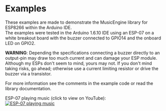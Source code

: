 # Examples

These examples are made to demonstrate the MusicEngine library for ESP8266 within the Arduino IDE.<br>
The examples were tested in the Arduino 1.6.10 IDE using an ESP-07 on a white breakout board with the buzzer connected to GPIO14 and the onboard LED on GPIO2.

**WARNING**: Depending the specifications connecting a buzzer directly to an output-pin may draw too much current and can damage your ESP module. Although my ESPs don't seem to mind, yours may not. If you don't mind taking risks, go ahead; otherwise use a current limiting resistor or drive the buzzer via a transistor.

For more information see the comments in the example code or read the library documentation.

ESP-07 playing music (click to view on YouTube):<br>
[![ESP-07 playing music](https://img.youtube.com/vi/BSmXyXZrRK0/0.jpg)](https://www.youtube.com/watch?v=BSmXyXZrRK0)
